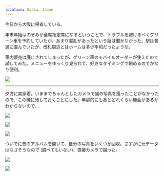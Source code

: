 ```yaml
---
location: Osaka, Japan
---
```


今日から大阪に帰省している。

年末年始はのぞみが全席指定席になるということで、トラブルを避けるべくグリーン車を予約していたが、あまり混乱があったという話は聞かなかった。駅は普通に混んでいたが、改札周辺とはホームは多少平和だったような。

車内販売は廃止されてしまったが、グリーン車のモバイルオーダーが使えたので試してみた。メニューをゆっくり見られて、好きなタイミングで頼めるのでかなり便利。

![](https://photos.apkas.net/medium/202312/20231230-120807.webp)

---

夕方に実家着。いままでちゃんとしたカメラで猫の写真を撮ったことがなかったので、この機に残しておくことにした。年齢的にもあとどれくらい機会があるかわからないので...

![](https://photos.apkas.net/medium/202312/20231230-155606.webp)

![](https://photos.apkas.net/medium/202312/20231230-162549.webp)

![](https://photos.apkas.net/medium/202312/20231230-162738.webp)

ついでに昔のアルバムを開いて、自分の写真をいくつか回収。さすがに元データはなさそうなので (調べてもいない)、直接カメラで撮った。

![](https://photos.apkas.net/medium/202312/20231230-171013.webp)

![](https://photos.apkas.net/medium/202312/20231230-171147.webp)
